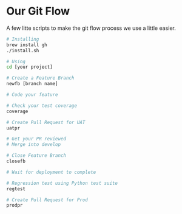# Our Git Flow

A few litte scripts to make the git flow process we use a little easier.

```sh
# Installing
brew install gh
./install.sh

# Using
cd [your project]

# Create a Feature Branch
newfb [branch name]

# Code your feature

# Check your test coverage
coverage

# Create Pull Request for UAT
uatpr

# Get your PR reviewed
# Merge into develop

# Close Feature Branch
closefb

# Wait for deployment to complete

# Regression test using Python test suite
regtest

# Create Pull Request for Prod
prodpr
```
